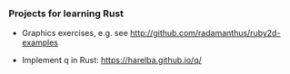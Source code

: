 ### Projects for learning Rust

- Graphics exercises, e.g. see http://github.com/radamanthus/ruby2d-examples

- Implement q in Rust:
https://harelba.github.io/q/
